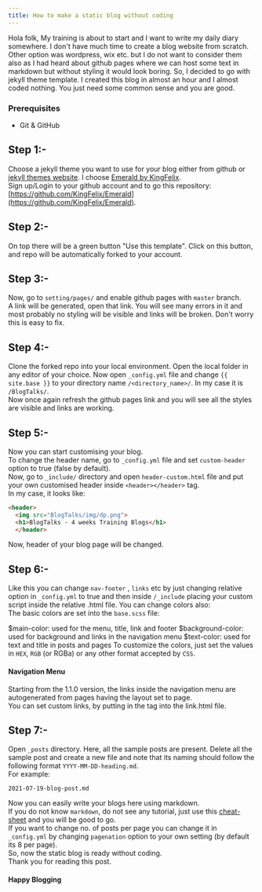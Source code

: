 ```yaml
---
title: How to make a static blog without coding 
---
```


Hola folk,
My training is about to start and I want to write my daily diary somewhere. I don't have much time to create a blog website from scratch. Other option was wordpress, wix etc. but I
do not want to consider them also as I had heard about github pages where we can host some text in markdown but without styling it would look boring. So, I decided to go with jekyll theme
template.
I created this blog in almost an hour and I almost coded nothing. You just need some common sense and you are good.
### Prerequisites
- Git & GitHub

## Step 1:-
Choose a jekyll theme you want to use for your blog either from github or [jekyll themes website](http://jekyllthemes.org/). 
I choose [Emerald by KingFelix](https://github.com/KingFelix/Emerald).    
Sign up/Login to your github account and to go this repository: [https://github.com/KingFelix/Emerald](https://github.com/KingFelix/Emerald).   
## Step 2:-
On top there will be a green button "Use this template". Click on this button, and repo will be automatically forked to your account.
## Step 3:-
Now, go to `setting/pages/` and enable github pages with `master` branch.    
A link will be generated, open that link. You will see many errors in it and most probably no styling will be visible and links will be broken.
Don't worry this is easy to fix.
## Step 4:-
Clone the forked repo into your local environment. Open the local folder in any editor of your choice.
Now open `_config.yml` file and change `{{ site.base }}` to your directory name `/<directory_name>/`. In my case it is `/BlogTalks/`.    
Now once again refresh the github pages link and you will see all the styles are visible and links are working.
## Step 5:-
Now you can start customising your blog.     
To change the header name, go to `_config.yml` file and set `custom-header` option to true (false by default).   
Now, go to `_include/` directory and open `header-custom.html` file and put your own customised header inside `<header></header>` tag.    
In my case, it looks like:
```html
<header>
  <img src="BlogTalks/img/dp.png">
  <h1>BlogTalks - 4 weeks Training Blogs</h1>
  </header>
```
Now, header of your blog page will be changed.

## Step 6:-
Like this you can change `nav-footer` , `links` etc by just changing relative option in `_config.yml` to true and then inside `/_include` placing your custom script inside the relative .html file.
You can change colors also:   
The basic colors are set into the `base.scss` file:
  
$main-color: used for the menu, title, link and footer
$background-color: used for background and links in the navigation menu
$text-color: used for text and title in posts and pages
To customize the colors, just set the values in `HEX`, `RGB` (or RGBa) or any other format accepted by `CSS`.

#### Navigation Menu
Starting from the 1.1.0 version, the links inside the navigation menu are autogenerated from pages having the layout set to page.    
You can set custom links, by putting in the <a> tag into the link.html file.

## Step 7:-
Open `_posts` directory. Here, all the sample posts are present. Delete all the sample post and create a new file and note that its naming should follow the following format `YYYY-MM-DD-heading.md`.    
For example:  
```
2021-07-19-blog-post.md  
```
Now you can easily write your blogs here using markdown.   
If you do not know `markdown`, do not see any tutorial, just use this [cheat-sheet](https://github.com/adam-p/markdown-here/wiki/Markdown-Cheatsheet)  and you will be good to go.    
If you want to change no. of posts per page you can change it in `_config.yml` by changing `pagenation` option to your own setting (by default its 8 per page).    
So, now the static blog is ready without coding.    
Thank you for reading this post.    
#### Happy Blogging
